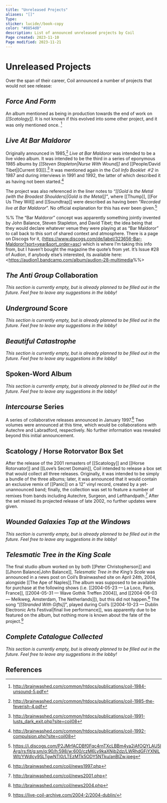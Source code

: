 ```yaml
---
title: "Unreleased Projects"
aliases: "[]"
Type: 
sticker: lucide//book-copy
color: "#8854d0"
description: List of announced unreleased projects by Coil
Page created: 2023-11-10
Page modified: 2023-11-21
---
```


# Unreleased Projects

Over the span of their career, Coil announced a number of projects that would not see release:

## *Force And Form*

An album mentioned as being in production towards the end of work on *[[Scatology]]*. It is not known if this evolved into some other project, and it was only mentioned once. [^1]

## *Live At Bar Maldoror*

Originally announced in 1985,[^2] *Live at Bar Maldoror* was intended to be a live video album. It was intended to be the third in a series of eponymous 1985 albums by *[[Steven Stapleton|Nurse With Wound]]* and [[People/David Tibet|[Current 93]]].[^3] It was mentioned again in the *Coil Info Booklet ＃2* in 1987 and during interviews in 1991 and 1992, the latter of which described it as having not been started.[^4]

The project was also referenced in the liner notes to *“[[Gold is the Metal (with the Broadest Shoulders)|Gold is the Metal]]”*, where [[Thump]], [[For Us They Will]] and [[Soundtrap]] were described as having been “*Recorded live at Bar Maldoror*”. No official explanation for this has ever been given.[^5]

%% The “Bar Maldoror” concept was apparently something jointly invented by John Balance, Steven Stapleton, and David Tibet; the idea being that they would declare whatever venue they were playing at as “Bar Maldoror” to call back to this sort of shared context and atmosphere. There is a page on Discogs for it, (<https://www.discogs.com/de/label/323656-Bar-Maldoror?sort=year&sort_order=asc>) which is where I’m taking this info from, but I haven’t bought the magazine the quote’s from yet. It’s Issue #28 of Audion, if anybody else’s interested, its available here: <<https://audion1.bandcamp.com/album/audion-28-multimedia>%%>

## *The Anti Group* Collaboration

*This section is currently empty, but is already planned to be filled out in the future. Feel free to leave any suggestions in the lobby!*

## *Underground* Score

*This section is currently empty, but is already planned to be filled out in the future. Feel free to leave any suggestions in the lobby!*

## *Beautiful Catastrophe*

*This section is currently empty, but is already planned to be filled out in the future. Feel free to leave any suggestions in the lobby!*

## Spoken-Word Album

*This section is currently empty, but is already planned to be filled out in the future. Feel free to leave any suggestions in the lobby!*

## *Intercourse* Series

A series of collaborative releases announced in January 1997.[^Interc] Two volumes were announced at this time, which would be collaborations with Autechre and Labradford, respectively. No further information was revealed beyond this initial announcement.

## Scatology \/ Horse Rotorvator Box Set

After the release of the 2001 remasters of [[Scatology]] and [[Horse Rotorvator]] and [[Love’s Secret Domain]], Coil intended to release a box set that would collect all three releases. Originally, it was intended to be simply a bundle of the three albums; later, it was announced that it would contain an exclusive remix of [[Panic]] on a 12” vinyl record, created by a yet-unannounced band; finally, the collection was set to feature a number of remixes from bands including Autechre, Surgeon, and Lefthandpath.[^LsDremaster] After the set missed its projected release of late 2002, no further updates were given.

## *Wounded Galaxies Tap at the Windows*

*This section is currently empty, but is already planned to be filled out in the future. Feel free to leave any suggestions in the lobby!*

## *Telesmatic Tree in the King Scale*

The final studio album worked on by both [[Peter Christopherson]] and [[Jhonn Balance|John Balance]], *Telesmatic Tree in the King’s Scale* was announced in a news post on Coil’s Brainwashed site on April 24th, 2004, alongside [[The Ape of Naples]].The album was supposed to be available for purchase at the following shows (i.e. [[2004-05-23 — La Loco, Paris, France]], [[2004-05-31 — Wave Gothik Treffen 2004]], and [[2004-06-03 — Melkweg, Amsterdam, The Netherlands]]), but this did not happen.[^TtAnnouncement] The song “*[[Stranded With Gifts]]*”, played during Coil’s [[2004-10-23 — Dublin Electronic Arts Festival|final live performance]], was apparently due to be featured on the album, but nothing more is known about the fate of the project.[^TtSwG]

## *Complete Catalogue Collected*

*This section is currently empty, but is already planned to be filled out in the future. Feel free to leave any suggestions in the lobby!*

## References

[^1]: <http://brainwashed.com/common/htdocs/publications/coil-1984-unsound-5.pdf>
[^2]: <http://brainwashed.com/common/htdocs/publications/coil-1985-the-feverish-4.pdf>
[^3]: <http://brainwashed.com/common/htdocs/publications/coil-1991-lusts_dark_exit.php?site=coil08>
[^4]: <http://brainwashed.com/common/htdocs/publications/coil-1992-compulsion.php?site=coil08>
[^5]: <https://i.discogs.com/P2JMrfACDBf0Fqc4rnTXcLBBm4ya2jAfOQYLAU5lArg/rs:fit/g:sm/q:90/h:598/w:600/czM6Ly9kaXNjb2dz/LWRhdGFiYXNlLWlt/YWdlcy9SLTgwNTI0/LTEzMTk5ODY5NTku/anBlZw.jpeg>
[^TtSwG]: <https://live-coil-archive.com/2004-2/2004-dublin/>
[^TtAnnouncement]: http://brainwashed.com/coil/news2004.php
[^SbRoyalties]: http://brainwashed.com/common/htdocs/publications/coil-1991-lusts_dark_exit.php?site=coil08
[^Sb98]: http://brainwashed.com/coil/news1998.php
[^LsDremaster]: http://brainwashed.com/coil/news2001.php
[^Interc]: http://brainwashed.com/coil/news1997.php